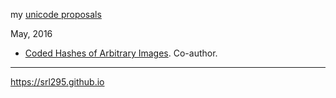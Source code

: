 my [unicode proposals](http://www.unicode.org/pending/docsubmit.html)

May, 2016
* [Coded Hashes of Arbitrary Images](unicode-image-hash.pdf). Co-author.

-----
https://srl295.github.io
